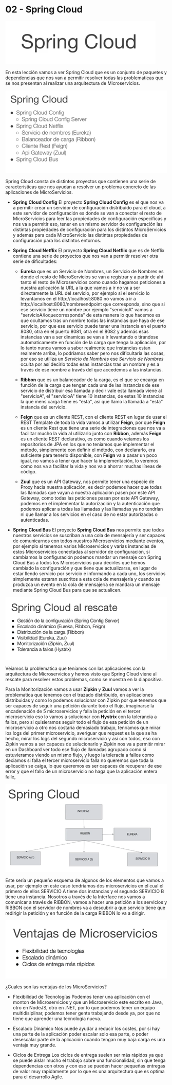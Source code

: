 # 02 - Spring Cloud

![04-02-01](images/04-02-01.png)

En esta lección vamos a ver Spring Cloud que es un conjunto de paquetes y dependencias que nos van a permitir resolver todas las problematicas que se nos presentan al realizar una arquitectura de Microservicios.

![04-02-02](images/04-02-02.png)

Spring Cloud consta de distintos proyectos que contienen una serie de características que nos ayudan a resolver un problema concreto de las aplicaciones de MicroServicios.

* **Spring Cloud Config**
   El proyecto **Spring Cloud Config** es el que nos va a permitir crear un servidor de configuración distribuido para el cloud, a este servidor de configuración es donde se van a conectar el resto de MicroServicios para leer las propiedades de configuración especificas y nos va a permitir eso, tener en un mismo servidor de configuración las distintas propiedades de configuración para los distintos MicroServicios y además para cada MicroServicio las distintas propiedades de configuración para los distintos entornos.
   
* **Spring Cloud Netflix**
   El proyecto **Spring Cloud Netflix** que es de Netflix contiene una serie de proyectos que nos van a permitir resolver otra serie de dificultades:
   
   * **Eureka** que es un Servicio de Nombres, un Servicio de Nombres es donde el resto de MicroServicios se van a registrar y a partir de ahí tanto el resto de Microservicios como cuando hagamos peticiones a nuestra aplicación la URL a la que vamos a ir no va a ser directamente la URL del servicio, por ejemplo si el servicio lo levantamos en el http://localhost:8080 no vamos a ir a http://localhost:8080/nombreendpoint que corresponda, sino que si ese servicio tiene un nombre por ejemplo "servicioA" vamos a "servicioA/loquecorresponda" de esta manera lo que hacemos es que ocultamos tras un nombre todas las instancias que haya de ese servicio, por que ese servicio puede tener una instancia en el puerto 8080, otra en el puerto 8081, otra en el 8082 y además esas instancias van a ser dinamicas se van a ir levantando o tirandose automaticamente en función de la carga que tenga la aplicación, por lo tanto nunca vamos a saber realmente que instancias estan realmente arriba, lo podríamos saber pero nos dificultaría las cosas, por eso se utiliza un *Servicio de Nombres* ese *Servicio de Nombres* oculta por así decirlo todas esas instancias tras un nombre y es a través de ese nombre a través del que accedemos a las instancias.
   
   * **Ribbon** que es un balanceador de la carga, es el que se encarga en función de la carga que tengan cada una de las instancias de ese servicio de distribuir esa llamada y decir vale esta llamada viene al "servicioA", el "servicioA" tiene 10 instancias, de estas 10 instancias la que mens carga tiene es "esta", así que llamo la llamada a "esta" instancia del servicio.
   * **Feign** que es un cliente REST, con el cliente REST en lugar de usar el REST Template de toda la vida vamos a utilizar **Feign**, por que **Feign** es un cliente Rest que tiene una serie de integraciones que nos va a facilitar mucho la vida al utilizarlo junto con **Ribbon**, además **Feign** es un cliente REST declarativo, es como cuando veiamos los repositorios de JPA en los que no teniamos que implementar el método, simplemente con definir el método, con declararlo, era suficiente para tenerlo disponible, con **Feign** va a pasar un poco igual, no vamos a tener que hacer la implementación, lo veremos como nos va a facilitar la vida y nos va a ahorrar muchas líneas de código.
   * **Zuul** que es un API Gateway, nos permite tener una especie de Proxy hacia nuestra aplicación, es decir podemos hacer que todas las llamadas que vayan a nuestra aplicación pasen por este API Gateway, como todas las peticiones pasan por este API Gateway, podemos en el implementar la autorización y la autenticación que podemos aplicar a todas las llamadas y las llamadas ya no tendrían ni que llamar a los servicios en el caso de no estar autorizadas o autenticadas.
   
* **Spring Cloud Bus**
   El proyecto **Spring Cloud Bus** nos permite que todos nuestros servicios se suscriban a una cola de mensajería y ser capaces de comunicarnos con todos nuestros Microservicios mediante eventos, por ejemplo si tenemos varios Microservicios y varias instancias de estos Microservicios conectadas al servidor de configuración, si cambiamos la configuración podemos mandar un mensaje con Spring Cloud Bus a todos los Microservicios para decirles que hemos cambiado la configuración y que tiene que actualizarse, en lugar de estar llendo servicio por servicio e informando a cada uno, los servicios simplemente estaran suscritos a esta cola de mensajería y cuando se produzca un evento en la cola de mensajería se mandara un mensaje mediante Spring Cloud Bus para que se actualicen.
   
![04-02-03](images/04-02-03.png)   
  
Veíamos la problematica que teníamos con las aplicaciones con la arquitectura de Microservicios y hemos visto que Spring Cloud viene al rescate para resolver estos problemas, como se muestra en la diapositiva.

Para la Monitorización vamos a usar **Zipkin** y **Zuul** vamos a ver la problematica que tenemos con el trazado distribuido, en aplicaciones distribuidas y como lo podemos solucionar con Zipkin por que tenemos que ser capaces de seguir una petición durante todo el flujo, imaginarse la encadenación de 5 microservicios y falla la petición en el tercer microservicio eso lo vamos a solucionar con **Hystrix** con la tolerancia a fallos, pero si quisieramos seguir todo el flujo de esa petición de un microservicio a otro nos costaria demasiado trabajo, tenríamos que mirar los logs del primer microservicio, averiguar que request es la que se ha hecho, mirar los logs del segundo microservicio y asi con todos, eso con Zipkin vamos a ser capaces de solucionarlo y Zipkin nos va a permitir mirar en un Dashboard ver todo ese flujo de llamadas agrupado como si estuvieramos viendo un mismo flujo, y luego la toleracia a fallos como deciamos si falla el tercer microservicio falla no queremos que toda la aplicación se caiga, lo que queremos es ser capaces de recuperar de ese error y que el fallo de un microservicio no haga que la aplicación entera falle, 

![04-02-04](images/04-02-04.png)  

Este sería un pequeño esquema de algunos de los elementos que vamos a usar, por ejemplo en este caso tendríamos dos microservicios en el cual el primero de ellos SERVICIO A tiene dos instancias y el segundo SERVICIO B tiene una instancia. Nosotros a través de la Interface nos vamos a comunicar a través de RIBBON, vamos a hacer una petición a los servicios y RIBBON con el servidor de nombres va a descubrir a que servicio tiene que redirigir la petición y en función de la carga RIBBON lo va a dirigir.

![04-02-05](images/04-02-05.png) 

¿Cuales son las ventajas de los MicroServicios? 

* Flexibilidad de Tecnologías
   Podemos tener una aplicación con el monton de Microservicios y que un Microservicio este escrito en Java, otro en NodeJS, otro en .NET, por lo que podemos tener un equipo multidisiplinar, podemos tener gente trabajando desde ya, por que no tiene que aprender una tecnología nueva.
   
* Escalado Dinámico 
   Nos puede ayudar a reducir los costes, por si hay una parte de la aplicación poder escalar solo esa parte, o poder desescalar parte de la aplicación cuando tengan muy baja carga es una ventaja muy grande.
   
* Ciclos de Entrega
   Los ciclos de entrega suelen ser más rápidos ya que se puede aislar mucho el trabajo sobre una funcionalidad, sin que tenga dependencias con otros y con eso se pueden hacer pequeñas entregas de valor muy rapidamente por lo que es una arquitectura que es optima para el desarrollo Agile.
